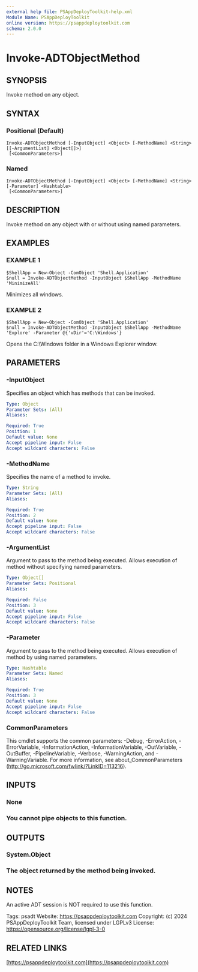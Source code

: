 ```yaml
---
external help file: PSAppDeployToolkit-help.xml
Module Name: PSAppDeployToolkit
online version: https://psappdeploytoolkit.com
schema: 2.0.0
---
```


# Invoke-ADTObjectMethod

## SYNOPSIS
Invoke method on any object.

## SYNTAX

### Positional (Default)
```
Invoke-ADTObjectMethod [-InputObject] <Object> [-MethodName] <String> [[-ArgumentList] <Object[]>]
 [<CommonParameters>]
```

### Named
```
Invoke-ADTObjectMethod [-InputObject] <Object> [-MethodName] <String> [-Parameter] <Hashtable>
 [<CommonParameters>]
```

## DESCRIPTION
Invoke method on any object with or without using named parameters.

## EXAMPLES

### EXAMPLE 1
```
$ShellApp = New-Object -ComObject 'Shell.Application'
$null = Invoke-ADTObjectMethod -InputObject $ShellApp -MethodName 'MinimizeAll'
```


Minimizes all windows.

### EXAMPLE 2
```
$ShellApp = New-Object -ComObject 'Shell.Application'
$null = Invoke-ADTObjectMethod -InputObject $ShellApp -MethodName 'Explore' -Parameter @{'vDir'='C:\Windows'}
```


Opens the C:\Windows folder in a Windows Explorer window.

## PARAMETERS

### -InputObject
Specifies an object which has methods that can be invoked.

```yaml
Type: Object
Parameter Sets: (All)
Aliases:

Required: True
Position: 1
Default value: None
Accept pipeline input: False
Accept wildcard characters: False
```

### -MethodName
Specifies the name of a method to invoke.

```yaml
Type: String
Parameter Sets: (All)
Aliases:

Required: True
Position: 2
Default value: None
Accept pipeline input: False
Accept wildcard characters: False
```

### -ArgumentList
Argument to pass to the method being executed.
Allows execution of method without specifying named parameters.

```yaml
Type: Object[]
Parameter Sets: Positional
Aliases:

Required: False
Position: 3
Default value: None
Accept pipeline input: False
Accept wildcard characters: False
```

### -Parameter
Argument to pass to the method being executed.
Allows execution of method by using named parameters.

```yaml
Type: Hashtable
Parameter Sets: Named
Aliases:

Required: True
Position: 3
Default value: None
Accept pipeline input: False
Accept wildcard characters: False
```

### CommonParameters
This cmdlet supports the common parameters: -Debug, -ErrorAction, -ErrorVariable, -InformationAction, -InformationVariable, -OutVariable, -OutBuffer, -PipelineVariable, -Verbose, -WarningAction, and -WarningVariable.
For more information, see about_CommonParameters (http://go.microsoft.com/fwlink/?LinkID=113216).

## INPUTS

### None
### You cannot pipe objects to this function.
## OUTPUTS

### System.Object
### The object returned by the method being invoked.
## NOTES
An active ADT session is NOT required to use this function.

Tags: psadt
Website: https://psappdeploytoolkit.com
Copyright: (c) 2024 PSAppDeployToolkit Team, licensed under LGPLv3
License: https://opensource.org/license/lgpl-3-0

## RELATED LINKS

[https://psappdeploytoolkit.com](https://psappdeploytoolkit.com)


